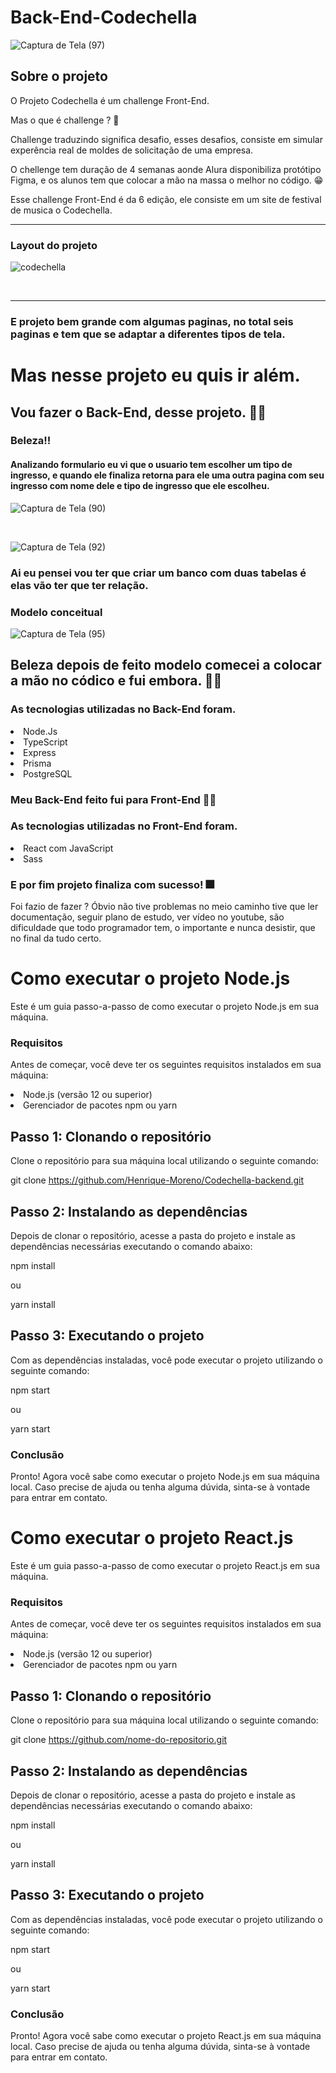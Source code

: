 
# Back-End-Codechella

![Captura de Tela (97)](https://user-images.githubusercontent.com/88099935/227655050-6b9bfa99-b170-4df4-b0a5-c768abcbdb7f.png)

## Sobre o projeto

<p> O Projeto Codechella é um challenge Front-End.</p>
<p> Mas o que é challenge ? 🤔</p>
<p> Challenge traduzindo significa desafio, esses desafios, consiste em simular experência real de moldes de solicitação de uma empresa.</p>
<p> O chellenge tem duração de 4 semanas aonde Alura disponibiliza protótipo Figma, e os alunos tem que colocar a mão na massa o melhor no código. 😁</p>

<p>Esse challenge Front-End é da 6 edição, ele consiste em um site de festival de musica o Codechella.</p>

<hr/>

<h3>Layout do projeto</h3>

![codechella](https://user-images.githubusercontent.com/88099935/227576193-59097d8d-b3f6-4458-88f4-456560c971bb.png)

<br/>
<hr/>

<h3> E projeto bem grande com algumas paginas, no total seis paginas e tem que se adaptar a diferentes tipos de tela.</h3>

<h1> Mas nesse projeto eu quis ir além.</h1>

<h2> Vou fazer o Back-End, desse projeto. 👨‍💻</h2>

<h3>Beleza!!</h3>
<h4> Analizando formulario eu vi que o usuario tem escolher um tipo de ingresso, e quando ele finaliza retorna para ele uma outra pagina com seu ingresso com nome dele e tipo de ingresso que ele escolheu.</h4>

![Captura de Tela (90)](https://user-images.githubusercontent.com/88099935/227616488-491d1ed3-77c8-4a37-bafa-ac7a0f480825.png)

<br/>

![Captura de Tela (92)](https://user-images.githubusercontent.com/88099935/227616684-33b9693c-4005-4801-bf23-757bcf1ea1fd.png)

<h3>Ai eu pensei vou ter que criar um banco com duas tabelas é elas vão ter que ter relação.</h3>

<h3>Modelo conceitual</h3>

![Captura de Tela (95)](https://user-images.githubusercontent.com/88099935/227641511-0514327d-85aa-4284-91db-868e1f50b9f7.png)

<h2>Beleza depois de feito modelo comecei a colocar a mão no códico e fui embora. 👨‍💻</h2>

<h3>As tecnologias utilizadas no Back-End foram. </h3>

<li>Node.Js</li>
<li>TypeScript</li>
<li>Express</li>
<li>Prisma</li>
<li>PostgreSQL</li>

<h3>Meu Back-End feito fui para Front-End 🏌️‍♀️</h3>

<h3>As tecnologias utilizadas no Front-End foram. </h3>

<li>React com JavaScript</li>
<li>Sass</li>

<h3>E por fim projeto finaliza com sucesso! 🎆</h3>
<p>Foi fazio de fazer ? Óbvio não tive problemas no meio caminho tive que ler documentação, seguir plano de estudo, ver vídeo no youtube, são dificuldade que todo programador tem, o importante e nunca desistir, que no final da tudo certo. </p>

<h1>Como executar o projeto Node.js</h1>

<p>Este é um guia passo-a-passo de como executar o projeto Node.js em sua máquina.</p>

<h3>Requisitos</h3>

<p>Antes de começar, você deve ter os seguintes requisitos instalados em sua máquina:</p>

<li>Node.js (versão 12 ou superior)</li>
<li>Gerenciador de pacotes npm ou yarn</li>

<h2>Passo 1: Clonando o repositório</h2>

<p>Clone o repositório para sua máquina local utilizando o seguinte comando:</p>

git clone https://github.com/Henrique-Moreno/Codechella-backend.git

<h2>Passo 2: Instalando as dependências</h2>

<p>Depois de clonar o repositório, acesse a pasta do projeto e instale as dependências necessárias executando o comando abaixo:</p>

npm install

<p>ou</p>

yarn install

<h2>Passo 3: Executando o projeto</h2>

<p>Com as dependências instaladas, você pode executar o projeto utilizando o seguinte comando:</p>

npm start

<p>ou</p>

yarn start

<h3>Conclusão</h3>

<p>Pronto! Agora você sabe como executar o projeto Node.js em sua máquina local. Caso precise de ajuda ou tenha alguma dúvida, sinta-se à vontade para entrar em contato.</p>

<h1>Como executar o projeto React.js</h1>

<p>Este é um guia passo-a-passo de como executar o projeto React.js em sua máquina.</p>

<h3>Requisitos</h3>

<p>Antes de começar, você deve ter os seguintes requisitos instalados em sua máquina:</p>

<li>Node.js (versão 12 ou superior)</li>
<li>Gerenciador de pacotes npm ou yarn</li>

<h2>Passo 1: Clonando o repositório</h2>

<p>Clone o repositório para sua máquina local utilizando o seguinte comando:</p>

git clone https://github.com/nome-do-repositorio.git

<h2>Passo 2: Instalando as dependências</h2>

<p>Depois de clonar o repositório, acesse a pasta do projeto e instale as dependências necessárias executando o comando abaixo:</p>

npm install

<p>ou</p>

yarn install

<h2>Passo 3: Executando o projeto</h2>

<p>Com as dependências instaladas, você pode executar o projeto utilizando o seguinte comando:</p>

npm start

<p>ou</p>

yarn start

<h3>Conclusão</h3>

<p>Pronto! Agora você sabe como executar o projeto React.js em sua máquina local. Caso precise de ajuda ou tenha alguma dúvida, sinta-se à vontade para entrar em contato.<p/>

